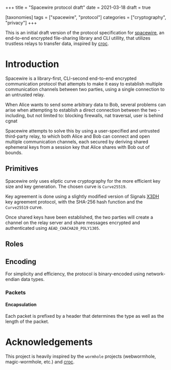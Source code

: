 +++
title = "Spacewire protocol draft"
date = 2021-03-18
draft = true

[taxonomies]
tags = ["spacewire", "protocol"]
categories = ["cryptography", "privacy"]
+++

This is an initial draft version of the protocol specification for [spacewire],
an end-to-end encrypted file-sharing library and CLI utillity, that utilizes
trustless relays to transfer data, inspired by [croc].

[croc]: https://github.com/schollz/croc
[spacewire]: https://github.com/mkroman/spacewire

<!-- more -->

# Introduction

Spacewire is a library-first, CLI-second end-to-end encrypted communication
protocol that attempts to make it easy to establish multiple communication
channels between two parties, using a single connection to an untrusted relay.

When Alice wants to send some arbitrary data to Bob, several problems can arise
when attempting to establish a direct connection between the two - including,
but not limited to: blocking firewalls, nat traversal, user is behind cgnat

Spacewire attempts to solve this by using a user-specified and untrusted
third-party relay, to which both Alice and Bob can connect and open multiple
communication channels, each secured by deriving shared ephemeral keys from a
session key that Alice shares with Bob out of bounds.

## Primitives

Spacewire only uses eliptic curve cryptography for the more efficient key size
and key generation. The chosen curve is `Curve25519`.

Key agreement is done using a slightly modified version of Signals [X3DH] key
agreement protocol, with the SHA-256 hash function and the `Curve25519` curve.

Once shared keys have been established, the two parties will create a channel on
the relay server and share messages encrypted and authenticated using
`AEAD_CHACHA20_POLY1305`.

[X3DH]: https://signal.org/docs/specifications/x3dh/

## Roles

## Encoding

For simplicity and efficiency, the protocol is binary-encoded using
network-endian data types.

### Packets

#### Encapsulation

Each packet is prefixed by a header that determines the type as well as the
length of the packet.

# Acknowledgements

This project is heavily inspired by the `wormhole` projects (webwormhole,
magic-wormhole, etc.) and [croc].

